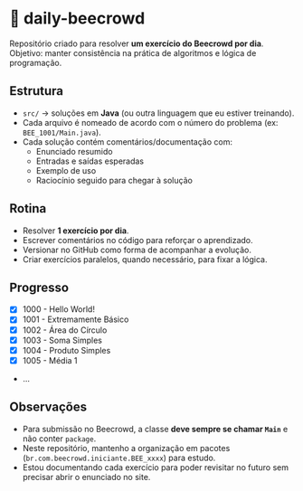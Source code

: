 # 🐝 daily-beecrowd

Repositório criado para resolver **um exercício do Beecrowd por dia**.  
Objetivo: manter consistência na prática de algoritmos e lógica de programação.

## Estrutura
- `src/` → soluções em **Java** (ou outra linguagem que eu estiver treinando).
- Cada arquivo é nomeado de acordo com o número do problema (ex: `BEE_1001/Main.java`).
- Cada solução contém comentários/documentação com:
  - Enunciado resumido
  - Entradas e saídas esperadas
  - Exemplo de uso
  - Raciocínio seguido para chegar à solução

## Rotina
- Resolver **1 exercício por dia**.
- Escrever comentários no código para reforçar o aprendizado.
- Versionar no GitHub como forma de acompanhar a evolução.
- Criar exercícios paralelos, quando necessário, para fixar a lógica.

## Progresso
- [x] 1000 - Hello World!
- [x] 1001 - Extremamente Básico
- [x] 1002 - Área do Círculo
- [x] 1003 - Soma Simples
- [x] 1004 - Produto Simples
- [x] 1005 - Média 1
- ...

## Observações
- Para submissão no Beecrowd, a classe **deve sempre se chamar `Main`** e não conter `package`.
- Neste repositório, mantenho a organização em pacotes (`br.com.beecrowd.iniciante.BEE_xxxx`) para estudo.
- Estou documentando cada exercício para poder revisitar no futuro sem precisar abrir o enunciado no site.
